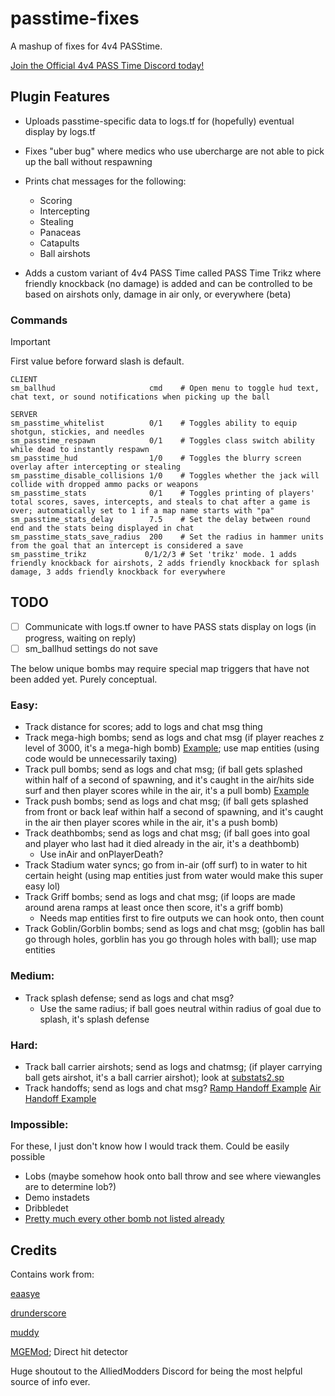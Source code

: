 # passtime-fixes

A mashup of fixes for 4v4 PASStime.

[Join the Official 4v4 PASS Time Discord today!](https://discord.com/invite/Vrk3Etg)

## Plugin Features

- Uploads passtime-specific data to logs.tf for (hopefully) eventual display by logs.tf

- Fixes "uber bug" where medics who use ubercharge are not able to pick up the ball without respawning

- Prints chat messages for the following:
	- Scoring
	- Intercepting
	- Stealing
	- Panaceas
	- Catapults
	- Ball airshots

- Adds a custom variant of 4v4 PASS Time called PASS Time Trikz where friendly knockback (no damage) is added and can be controlled to be based on airshots only, damage in air only, or everywhere (beta)

### Commands

> [!IMPORTANT]
> First value before forward slash is default.

```
CLIENT
sm_ballhud                     cmd    # Open menu to toggle hud text, chat text, or sound notifications when picking up the ball

SERVER
sm_passtime_whitelist          0/1    # Toggles ability to equip shotgun, stickies, and needles
sm_passtime_respawn            0/1    # Toggles class switch ability while dead to instantly respawn
sm_passtime_hud                1/0    # Toggles the blurry screen overlay after intercepting or stealing
sm_passtime_disable_collisions 1/0    # Toggles whether the jack will collide with dropped ammo packs or weapons
sm_passtime_stats              0/1    # Toggles printing of players' total scores, saves, intercepts, and steals to chat after a game is over; automatically set to 1 if a map name starts with "pa"
sm_passtime_stats_delay        7.5    # Set the delay between round end and the stats being displayed in chat
sm_passtime_stats_save_radius  200    # Set the radius in hammer units from the goal that an intercept is considered a save
sm_passtime_trikz			  0/1/2/3 # Set 'trikz' mode. 1 adds friendly knockback for airshots, 2 adds friendly knockback for splash damage, 3 adds friendly knockback for everywhere
```

## TODO

- [ ] Communicate with logs.tf owner to have PASS stats display on logs (in progress, waiting on reply)
- [ ] sm_ballhud settings do not save

The below unique bombs may require special map triggers that have not been added yet. Purely conceptual.

### Easy:
- Track distance for scores; add to logs and chat msg thing
- Track mega-high bombs; send as logs and chat msg (if player reaches z level of 3000, it's a mega-high bomb) [Example](https://www.youtube.com/watch?v=WWJ2iuPBGTM); use map entities (using code would be unnecessarily taxing)
- Track pull bombs; send as logs and chat msg; (if ball gets splashed within half of a second of spawning, and it's caught in the air/hits side surf and then player scores while in the air, it's a pull bomb) [Example](https://youtu.be/2CgDMvSvXAc?t=228)
- Track push bombs; send as logs and chat msg; (if ball gets splashed from front or back leaf within half a second of spawning, and it's caught in the air then player scores while in the air, it's a push bomb)
- Track deathbombs; send as logs and chat msg; (if ball goes into goal and player who last had it died already in the air, it's a deathbomb)
	- Use inAir and onPlayerDeath?
- Track Stadium water syncs; go from in-air (off surf) to in water to hit certain height (using map entities just from water would make this super easy lol)
- Track Griff bombs; send as logs and chat msg; (if loops are made around arena ramps at least once then score, it's a griff bomb)
  	- Needs map entities first to fire outputs we can hook onto, then count
- Track Goblin/Gorblin bombs; send as logs and chat msg; (goblin has ball go through holes, gorblin has you go through holes with ball); use map entities

### Medium:
- Track splash defense; send as logs and chat msg?
	- Use the same radius; if ball goes neutral within radius of goal due to splash, it's splash defense

### Hard:
- Track ball carrier airshots; send as logs and chatmsg; (if player carrying ball gets airshot, it's a ball carrier airshot); look at [substats2.sp](https://github.com/F2/F2s-sourcemod-plugins/blob/master/supstats2/supstats2.sp)
- Track handoffs; send as logs and chat msg? [Ramp Handoff Example](https://www.youtube.com/watch?v=vL9x8PUDE2Q) [Air Handoff Example](https://www.youtube.com/watch?v=x7fKfVuBEjc)

### Impossible:
For these, I just don't know how I would track them. Could be easily possible

- Lobs (maybe somehow hook onto ball throw and see where viewangles are to determine lob?)
- Demo instadets
- Dribbledet
- [Pretty much every other bomb not listed already](https://www.youtube.com/watch?v=TGivc75TSQI)

## Credits

Contains work from:

[eaasye](https://github.com/eaasye/passtime/tree/master/addons/sourcemod/plugins)

[drunderscore](https://github.com/drunderscore/SourcemodPlugins/blob/master/fix_uber_wearoff_condition.sp)

[muddy](https://github.com/SirBlockles/pass-tweaks/blob/main/passtweaks.sp)

[MGEMod](https://github.com/sapphonie/MGEMod/blob/master/addons/sourcemod/scripting/mge.sp#L546-L562); Direct hit detector

Huge shoutout to the AlliedModders Discord for being the most helpful source of info ever.
